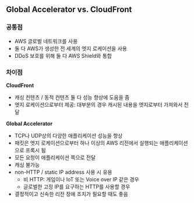 ## Global Accelerator vs. CloudFront

### 공통점
- AWS 글로벌 네트워크를 사용
- 둘 다 AWS가 생성한 전 세계의 엣지 로케이션을 사용
- DDoS 보호를 위해 둘 다 AWS Shield와 통합

### 차이점

**CloudFront**
- 캐싱 컨텐츠 / 동적 컨텐츠 둘 다 성능 향상에 도움을 줌
- 엣지 로케이션으로부터 제공: 대부분의 경우 캐시된 내용을 엣지로부터 가져와서 전달

**Global Accelerator**
- TCP나 UDP상의 다양한 애플리케이션 성능을 향상
- 패킷은 엣지 로케이션으로부터 하나 이상의 AWS 리전에서 실행되는 애플리케이션으로 프록시 됨
- 모든 요청이 애플리케이션 쪽으로 전달
- 캐싱 불가능
- non-HTTP / static IP address 사용 시 유용
  - 비 HTTP: 게임이나 IoT 또는 Voice over IP 같은 경우
  - 글로벌한 고정 IP를 요구하는 HTTP를 사용할 경우
- 결정적이고 신속한 리전 장애 조치가 필요할 때도 좋음
